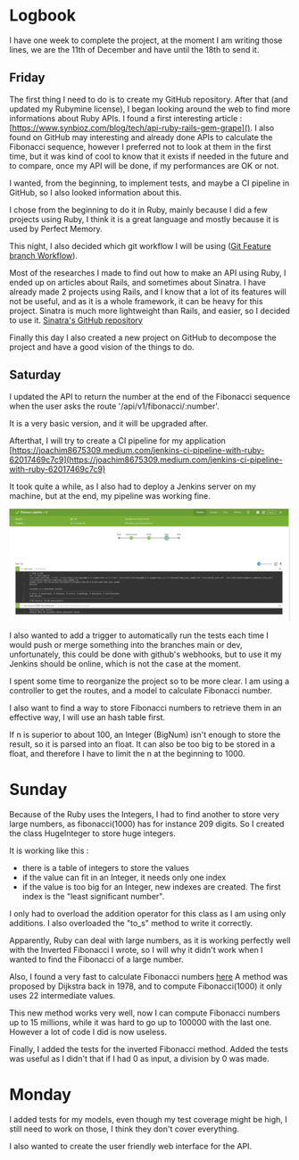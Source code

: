 # Logbook

I have one week to complete the project, at the moment I am writing those lines, we are the 11th of December and have until the 18th to send it.

## Friday

The first thing I need to do is to create my GitHub repository. After that (and updated my Rubymine license), I began looking around the web to find more informations about Ruby APIs.
I found a first interesting article : [https://www.synbioz.com/blog/tech/api-ruby-rails-gem-grape]().
I also found on GitHub may interesting and already done APIs to calculate the Fibonacci sequence, however I preferred not to look at them in the first time, but it was kind of cool to know that it exists if needed in the future and to compare, once my API will be done, if my performances are OK or not.

I wanted, from the beginning, to implement tests, and maybe a CI pipeline in GitHub, so I also looked information about this.

I chose from the beginning to do it in Ruby, mainly because I did a few projects using Ruby, I think it is a great language and mostly because it is used by Perfect Memory.

This night, I also decided which git workflow I will be using ([Git Feature branch Workflow](https://www.atlassian.com/git/tutorials/comparing-workflows/feature-branch-workflow)).

Most of the researches I made to find out how to make an API using Ruby, I ended up on articles about Rails, and sometimes about Sinatra. I have already made 2 projects using Rails, and I know that a lot of its features will not be useful, and as it is a whole framework, it can be heavy for this project. Sinatra is much more lightweight than Rails, and easier, so I decided to use it.
[Sinatra's GitHub repository](https://github.com/sinatra/sinatra)

Finally this day I also created a new project on GitHub to decompose the project and have a good vision of the things to do.

## Saturday

I updated the API to return the number at the end of the Fibonacci sequence when the user asks the route '/api/v1/fibonacci/:number'.

It is a very basic version, and it will be upgraded after.

Afterthat, I will try to create a CI pipeline for my application [https://joachim8675309.medium.com/jenkins-ci-pipeline-with-ruby-62017469c7c9](https://joachim8675309.medium.com/jenkins-ci-pipeline-with-ruby-62017469c7c9)

It took quite a while, as I also had to deploy a Jenkins server on my machine, but at the end, my pipeline was working fine.

![logbook_images/ci_pipeline.png](logbook_images/ci_pipeline.png)

I also wanted to add a trigger to automatically run the tests each time I would push or merge something into the branches main or dev, unfortunately, this could be done with github's webhooks, but to use it my Jenkins should be online, which is not the case at the moment.

I spent some time to reorganize the project so to be more clear. I am using a controller to get the routes, and a model to calculate Fibonacci number.

I also want to find a way to store Fibonacci numbers to retrieve them in an effective way, I will use an hash table first.

If n is superior to about 100, an Integer (BigNum) isn't enough to store the result, so it is parsed into an float. It can also be too big to be stored in a float, and therefore I have to limit the n at the beginning to 1000.

# Sunday

Because of the Ruby uses the Integers, I had to find another to store very large numbers, as fibonacci(1000) has for instance 209 digits. So I created the class HugeInteger to store huge integers.

It is working like this : 
* there is a table of integers to store the values
* if the value can fit in an Integer, it needs only one index
* if the value is too big for an Integer, new indexes are created. The first index is the "least significant number".

I only had to overload the addition operator for this class as I am using only additions.
I also overloaded the "to_s" method to write it correctly.

Apparently, Ruby can deal with large numbers, as it is working perfectly well with the Inverted Fibonacci I wrote, so I will why it didn't work when I wanted to find the Fibonacci of a large number.

Also, I found a very fast to calculate Fibonacci numbers [here](http://www.maths.surrey.ac.uk/hosted-sites/R.Knott/Fibonacci/fibFormula.html#section1.1)
A method was proposed by Dijkstra back in 1978, and to compute Fibonacci(1000) it only uses 22 intermediate values.

This new method works very well, now I can compute Fibonacci numbers up to 15 millions, while it was hard to go up to 100000 with the last one. However a lot of code I did is now useless.

Finally, I added the tests for the inverted Fibonacci method. Added the tests was useful as I didn't that if I had 0 as input, a division by 0 was made.

# Monday

I added tests for my models, even though my test coverage might be high, I still need to work on those, I think they don't cover everything.

I also wanted to create the user friendly web interface for the API.

